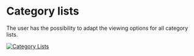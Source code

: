 # Category lists

The user has the possibility to adapt the viewing options for all category lists.

[![Category Lists](../../../../assets/images/en/system-administration/administration/user-settings/user-interface/2-ui.png)](../../../../assets/images/en/system-administration/administration/user-settings/user-interface/2-ui.png)
